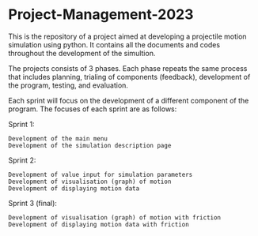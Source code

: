 # Project-Management-2023


This is the repository of a project aimed at developing a projectile motion simulation using python. It contains all the documents and codes throughout the development of the simultion.

The projects consists of 3 phases. Each phase repeats the same process that includes planning, trialing of components (feedback), development of the program, testing, and evaluation.

Each sprint will focus on the development of a different component of the program. The focuses of each sprint are as follows:

Sprint 1:

    Development of the main menu
    Development of the simulation description page

Sprint 2:

    Development of value input for simulation parameters
    Development of visualisation (graph) of motion
    Development of displaying motion data

Sprint 3 (final):

    Development of visualisation (graph) of motion with friction
    Development of displaying motion data with friction